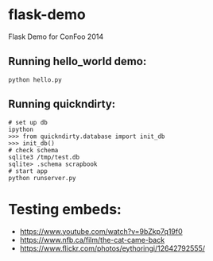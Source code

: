 flask-demo
==========

Flask Demo for ConFoo 2014

Running hello_world demo:
-------------------------

    python hello.py

Running quickndirty:
--------------------

    # set up db
    ipython
    >>> from quickndirty.database import init_db
    >>> init_db()
    # check schema
    sqlite3 /tmp/test.db
    sqlite> .schema scrapbook
    # start app
    python runserver.py

Testing embeds:
===============

 * https://www.youtube.com/watch?v=9bZkp7q19f0
 * https://www.nfb.ca/film/the-cat-came-back
 * https://www.flickr.com/photos/eythoringi/12642792555/

